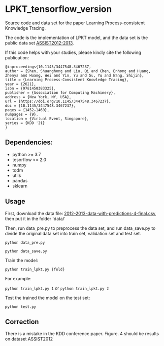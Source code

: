 # LPKT_tensorflow_version

Source code and data set for the paper Learning Process-consistent Knowledge Tracing.

The code is the implementation of LPKT model, and the data set is the public data set [ASSIST2012-2013](https://sites.google.com/site/assistmentsdata/home/2012-13-school-data-withaffect).

If this code helps with your studies, please kindly cite the following publication:
```
@inproceedings{10.1145/3447548.3467237,
author = {Shen, Shuanghong and Liu, Qi and Chen, Enhong and Huang, Zhenya and Huang, Wei and Yin, Yu and Su, Yu and Wang, Shijin},
title = {Learning Process-Consistent Knowledge Tracing},
year = {2021},
isbn = {9781450383325},
publisher = {Association for Computing Machinery},
address = {New York, NY, USA},
url = {https://doi.org/10.1145/3447548.3467237},
doi = {10.1145/3447548.3467237},
pages = {1452–1460},
numpages = {9},
location = {Virtual Event, Singapore},
series = {KDD '21}
}
```

## Dependencies:

- python >= 3.7
- tesorflow >= 2.0 
- numpy
- tqdm
- utils
- pandas
- sklearn


## Usage

First, download the data file: [2012-2013-data-with-predictions-4-final.csv](https://sites.google.com/site/assistmentsdata/home/2012-13-school-data-withaffect), then put it in the folder 'data/' 

Then, run data_pre.py to preprocess the data set, and run data_save.py to divide the original data set into train set, validation set and test set. 

`python data_pre.py`


`python data_save.py`

Train the model:

`python train_lpkt.py {fold}`

For example:

`python train_lpkt.py 1`  or `python train_lpkt.py 2`

Test the trained the model on the test set:

`python test.py`


## Correction

There is a mistake in the KDD conference paper. Figure. 4 should be results on dataset ASSIST2012

